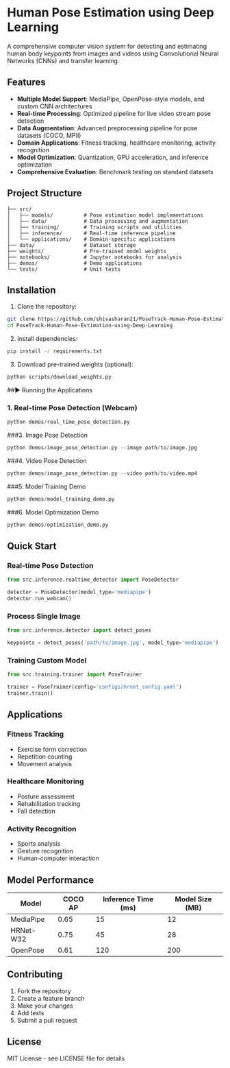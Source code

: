 # Human Pose Estimation using Deep Learning

A comprehensive computer vision system for detecting and estimating human body keypoints from images and videos using Convolutional Neural Networks (CNNs) and transfer learning.

## Features

- **Multiple Model Support**: MediaPipe, OpenPose-style models, and custom CNN architectures
- **Real-time Processing**: Optimized pipeline for live video stream pose detection
- **Data Augmentation**: Advanced preprocessing pipeline for pose datasets (COCO, MPII)
- **Domain Applications**: Fitness tracking, healthcare monitoring, activity recognition
- **Model Optimization**: Quantization, GPU acceleration, and inference optimization
- **Comprehensive Evaluation**: Benchmark testing on standard datasets

## Project Structure

```
├── src/
│   ├── models/          # Pose estimation model implementations
│   ├── data/            # Data processing and augmentation
│   ├── training/        # Training scripts and utilities
│   ├── inference/       # Real-time inference pipeline
│   └── applications/    # Domain-specific applications
├── data/                # Dataset storage
├── weights/             # Pre-trained model weights
├── notebooks/           # Jupyter notebooks for analysis
├── demos/               # Demo applications
└── tests/               # Unit tests
```

## Installation

1. Clone the repository:
```bash
git clone https://github.com/shivasharan21/PoseTrack-Human-Pose-Estimation-using-Deep-Learning.git
cd PoseTrack-Human-Pose-Estimation-using-Deep-Learning
```

2. Install dependencies:
```bash
pip install -r requirements.txt
```

3. Download pre-trained weights (optional):
```bash
python scripts/download_weights.py
```

##▶️ Running the Applications

### 1. Real-time Pose Detection (Webcam)
```python
python demos/real_time_pose_detection.py
```

###3. Image Pose Detection
```python
python demos/image_pose_detection.py --image path/to/image.jpg
```


###4. Video Pose Detection
```python
python demos/image_pose_detection.py --video path/to/video.mp4
```

###5. Model Training Demo
```python
python demos/model_training_demo.py
```

###6. Model Optimization Demo
```python
python demos/optimization_demo.py
```

## Quick Start

### Real-time Pose Detection
```python
from src.inference.realtime_detector import PoseDetector

detector = PoseDetector(model_type='mediapipe')
detector.run_webcam()
```

### Process Single Image
```python
from src.inference.detector import detect_poses

keypoints = detect_poses('path/to/image.jpg', model_type='mediapipe')
```

### Training Custom Model
```python
from src.training.trainer import PoseTrainer

trainer = PoseTrainer(config='configs/hrnet_config.yaml')
trainer.train()
```

## Applications

### Fitness Tracking
- Exercise form correction
- Repetition counting
- Movement analysis

### Healthcare Monitoring
- Posture assessment
- Rehabilitation tracking
- Fall detection

### Activity Recognition
- Sports analysis
- Gesture recognition
- Human-computer interaction

## Model Performance

| Model | COCO AP | Inference Time (ms) | Model Size (MB) |
|-------|---------|-------------------|-----------------|
| MediaPipe | 0.65 | 15 | 12 |
| HRNet-W32 | 0.75 | 45 | 28 |
| OpenPose | 0.61 | 120 | 200 |

## Contributing

1. Fork the repository
2. Create a feature branch
3. Make your changes
4. Add tests
5. Submit a pull request

## License

MIT License - see LICENSE file for details
